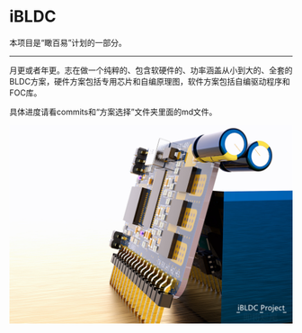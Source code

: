 # iBLDC

本项目是“瞰百易”计划的一部分。

------

月更或者年更。志在做一个纯粹的、包含软硬件的、功率涵盖从小到大的、全套的BLDC方案，硬件方案包括专用芯片和自编原理图，软件方案包括自编驱动程序和FOC库。

具体进度请看commits和“方案选择”文件夹里面的md文件。

![stp.10_副本](assets/stp.10_副本.jpg)
